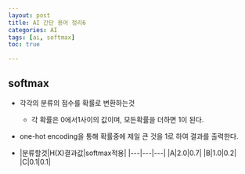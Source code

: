 ```yaml
---
layout: post
title: AI 간단 용어 정리6
categories: AI 
tags: [ai, softmax]
toc: true

---
```

## softmax
- 각각의 분류의 점수를 확률로 변환하는것
   - 각 확률은 0에서1사이의 값이며, 모든확률을 더하면 1이 된다.
- one-hot encoding을 통해 확률중에 제일 큰 것을 1로 하여 결과를 출력한다.

- |분류할것|H(X)결과값|softmax적용|
|---|---|---|
|A|2.0|0.7|
|B|1.0|0.2|
|C|0.1|0.1|